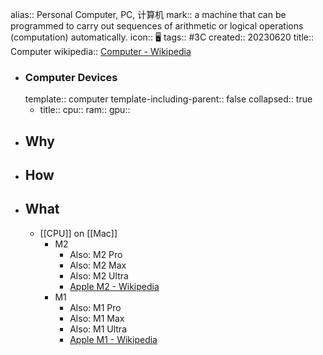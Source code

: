 alias:: Personal Computer, PC, 计算机
mark:: a machine that can be programmed to carry out sequences of arithmetic or logical operations (computation) automatically.
icon:: 🖥️
tags:: #3C
created:: 20230620
title:: Computer
wikipedia:: [Computer - Wikipedia](https://en.wikipedia.org/wiki/Computer)
  - ### Computer Devices
    template:: computer
    template-including-parent:: false
    collapsed:: true
    - title::
      cpu::
      ram::
      gpu::
- ## Why
- ## How
- ## What
  - [[CPU]] on [[Mac]]
    - M2
      - Also: M2 Pro
      - Also: M2 Max
      - Also: M2 Ultra
      - [Apple M2 - Wikipedia](https://en.wikipedia.org/wiki/Apple_M2)
    - M1
      - Also: M1 Pro
      - Also: M1 Max
      - Also: M1 Ultra
      - [Apple M1 - Wikipedia](https://en.wikipedia.org/wiki/Apple_M1)